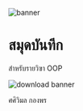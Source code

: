 ![banner](https://picsum.photos/800/250)

# สมุดบันทีก

สำหรับรายวิฃา OOP

![download banner](./banner.jpg)

ศศิวิมล  กองพร
